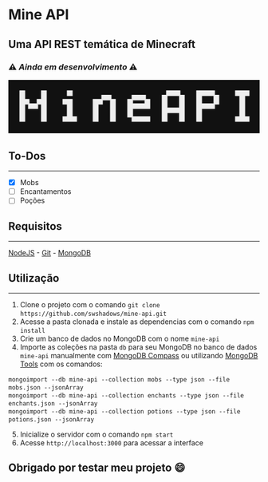 # Mine API

## Uma API REST temática de Minecraft

### :warning: _Ainda em desenvolvimento_ :warning:

![banner_img](/public/assets/meta/meta_banner.png)

## To-Dos

---

- [x] Mobs
- [ ] Encantamentos
- [ ] Poções

## Requisitos

---

[NodeJS](https://nodejs.org/en/) - [Git](https://git-scm.com) - [MongoDB](https://www.mongodb.com)

## Utilização

---

1. Clone o projeto com o comando `git clone https://github.com/swshadows/mine-api.git`
2. Acesse a pasta clonada e instale as dependencias com o comando `npm install`
3. Crie um banco de dados no MongoDB com o nome `mine-api`
4. Importe as coleções na pasta `db` para seu MongoDB no banco de dados `mine-api` manualmente com [MongoDB Compass](https://www.mongodb.com/try/download/compass) ou utilizando [MongoDB Tools](https://www.mongodb.com/try/download/database-tools) com os comandos:

```
mongoimport --db mine-api --collection mobs --type json --file mobs.json --jsonArray
mongoimport --db mine-api --collection enchants --type json --file enchants.json --jsonArray
mongoimport --db mine-api --collection potions --type json --file potions.json --jsonArray
```

5. Inicialize o servidor com o comando `npm start`
6. Acesse `http://localhost:3000` para acessar a interface

## Obrigado por testar meu projeto :smile:

